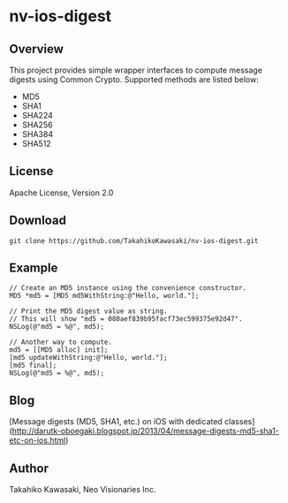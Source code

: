 nv-ios-digest
=============


Overview
--------

This project provides simple wrapper interfaces to compute
message digests using Common Crypto. Supported methods are
listed below:

  * MD5
  * SHA1
  * SHA224
  * SHA256
  * SHA384
  * SHA512


License
-------

Apache License, Version 2.0


Download
--------

    git clone https://github.com/TakahikoKawasaki/nv-ios-digest.git


Example
-------

    // Create an MD5 instance using the convenience constructor.
    MD5 *md5 = [MD5 md5WithString:@"Hello, world."];

    // Print the MD5 digest value as string.
    // This will show "md5 = 080aef839b95facf73ec599375e92d47".
    NSLog(@"md5 = %@", md5);

    // Another way to compute.
    md5 = [[MD5 alloc] init];
    [md5 updateWithString:@"Hello, world."];
    [md5 final];
    NSLog(@"md5 = %@", md5);


Blog
----

[Message digests (MD5, SHA1, etc.) on iOS with dedicated classes]
(http://darutk-oboegaki.blogspot.jp/2013/04/message-digests-md5-sha1-etc-on-ios.html)


Author
------

Takahiko Kawasaki, Neo Visionaries Inc.
